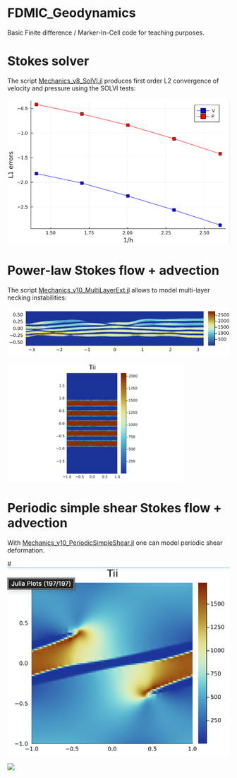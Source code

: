 # FDMIC_Geodynamics
Basic Finite difference / Marker-In-Cell code for teaching purposes.

# Stokes solver
The script [Mechanics_v8_SolVI.jl](./Mechanics_v8_SolVI.jl) produces first order L2 convergence of velocity and pressure using the SOLVI tests:

![](/images/SOLVI_Julia.png)

# Power-law Stokes flow + advection

The script [Mechanics_v10_MultiLayerExt.jl](./Mechanics_v10_MultiLayerExt.jl) allows to model multi-layer necking instabilities:

![](/images/MLPS_Julia.png)

<!-- ![](/images/MultiLayerExtension.gif =250x) -->
<img src="/images/MultiLayerExtension.gif" alt="drawing" width="400"/>

# Periodic simple shear Stokes flow + advection

With [Mechanics_v10_PeriodicSimpleShear.jl](./Mechanics_v10_PeriodicSimpleShear.jl) one can model periodic shear deformation.

#![](/images/Periodic_Julia.png)

![](/images/PeriodicSimpleShear.gif)
